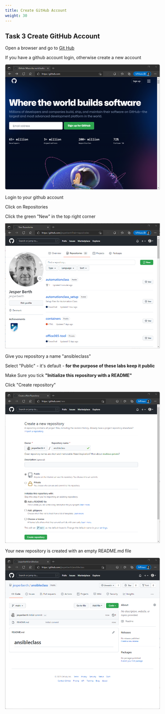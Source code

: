 ```yaml
---
title: Create GitHub Account
weight: 30
---
```


## Task 3 Create GitHub Account

Open a browser and go to [Git Hub](https://github.com)

If you have a github account login, otherwise create a new account

![Alt text](images/005_create_github.png?raw=true "Create GitHub Account")

Login to your github account

Click on Repositories

Click the green "New" in the top right corner

![Alt text](images/006_login_github.png?raw=true "Login GitHub")

Give you repository a name "ansibleclass"

Select "Public" - it's default - **for the purpose of these labs keep it public**

Make Sure you tick **"Initialize this repository with a README"**

Click "Create repository"

![Alt text](images/007_newrepo_github.png?raw=true "Create Repo")

Your new repository is created with an empty README.md file

![Alt text](images/008_newrepo_created_github.png?raw=true "New Repo")
